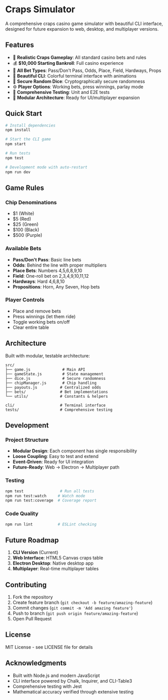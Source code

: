 # Craps Simulator

A comprehensive craps casino game simulator with beautiful CLI interface, designed for future expansion to web, desktop, and multiplayer versions.

## Features

- 🎲 **Realistic Craps Gameplay**: All standard casino bets and rules
- 💰 **$10,000 Starting Bankroll**: Full casino experience
- 🎯 **All Bet Types**: Pass/Don't Pass, Odds, Place, Field, Hardways, Props
- 🎨 **Beautiful CLI**: Colorful terminal interface with animations
- 🎲 **Secure Random Dice**: Cryptographically secure randomness
- ⚙️ **Player Options**: Working bets, press winnings, parlay mode
- 🧪 **Comprehensive Testing**: Unit and E2E tests
- 📐 **Modular Architecture**: Ready for UI/multiplayer expansion

## Quick Start

```bash
# Install dependencies
npm install

# Start the CLI game
npm start

# Run tests
npm test

# Development mode with auto-restart
npm run dev
```

## Game Rules

### Chip Denominations
- $1 (White)
- $5 (Red) 
- $25 (Green)
- $100 (Black)
- $500 (Purple)

### Available Bets
- **Pass/Don't Pass**: Basic line bets
- **Odds**: Behind the line with proper multipliers
- **Place Bets**: Numbers 4,5,6,8,9,10
- **Field**: One-roll bet on 2,3,4,9,10,11,12
- **Hardways**: Hard 4,6,8,10
- **Propositions**: Horn, Any Seven, Hop bets

### Player Controls
- Place and remove bets
- Press winnings (let them ride)
- Toggle working bets on/off
- Clear entire table

## Architecture

Built with modular, testable architecture:

```
src/
├── game.js              # Main API
├── gameState.js         # State management  
├── dice.js              # Secure randomness
├── chipManager.js       # Chip handling
├── payouts.js          # Centralized odds
├── bets/               # Bet implementations
└── utils/              # Constants & helpers

cli/                    # Terminal interface
tests/                  # Comprehensive testing
```

## Development

### Project Structure
- **Modular Design**: Each component has single responsibility
- **Loose Coupling**: Easy to test and extend
- **Event-Driven**: Ready for UI integration
- **Future-Ready**: Web → Electron → Multiplayer path

### Testing
```bash
npm test                # Run all tests
npm run test:watch     # Watch mode
npm run test:coverage  # Coverage report
```

### Code Quality
```bash
npm run lint           # ESLint checking
```

## Future Roadmap

1. **CLI Version** (Current)
2. **Web Interface**: HTML5 Canvas craps table
3. **Electron Desktop**: Native desktop app
4. **Multiplayer**: Real-time multiplayer tables

## Contributing

1. Fork the repository
2. Create feature branch (`git checkout -b feature/amazing-feature`)
3. Commit changes (`git commit -m 'Add amazing feature'`)
4. Push to branch (`git push origin feature/amazing-feature`)
5. Open Pull Request

## License

MIT License - see LICENSE file for details

## Acknowledgments

- Built with Node.js and modern JavaScript
- CLI interface powered by Chalk, Inquirer, and CLI-Table3
- Comprehensive testing with Jest
- Mathematical accuracy verified through extensive testing